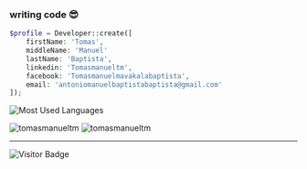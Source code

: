 
### writing code 😎

```php
$profile = Developer::create([
    firstName: 'Tomas',
    middleName: 'Manuel'
    lastName: 'Baptista',
    linkedin: 'Tomasmanueltm',
    facebook: 'Tomasmanuelmavakalabaptista',
    email: 'antoniomanuelbaptistabaptista@gmail.com'
]);
```

![Most Used Languages](https://github-readme-stats.vercel.app/api/top-langs/?username=tomasmanueltm&count_private=true&layout=compact)


<img src="https://github-readme-stats.vercel.app/api?username=tomasmanueltm&show_icons=true&theme=gotham" alt="tomasmanueltm" />
<img src="https://github-readme-stats.vercel.app/api/top-langs/?username=tomasmanueltm&show_icons=true&theme=gotham" alt="tomasmanueltm" />

---
![Visitor Badge](https://visitor-badge.laobi.icu/badge?page_id=tomasmanueltm)
